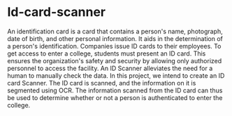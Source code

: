 # Id-card-scanner
An identification card is a card that contains a person's name, photograph, date of birth, and other personal information. 
It aids in the determination of a person's identification.
Companies issue ID cards to their employees. To get access to enter a college, students must present an ID card. 
This ensures the organization's safety and security by allowing only authorized personnel to access the facility.
An ID Scanner alleviates the need for a human to manually check the data.
In this project, we intend to create an ID card Scanner. The ID card is scanned, and the information on it is segmented using OCR. 
The information scanned from the ID card can thus be used to determine whether or not a person is authenticated to enter the college.
